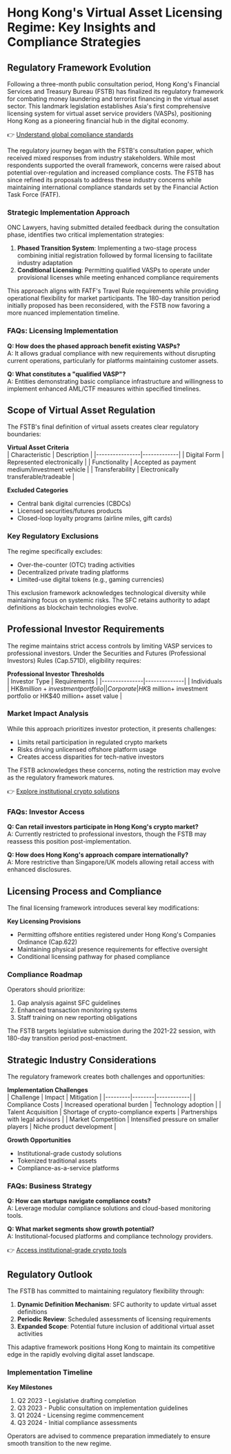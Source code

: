 # Hong Kong's Virtual Asset Licensing Regime: Key Insights and Compliance Strategies

## Regulatory Framework Evolution

Following a three-month public consultation period, Hong Kong's Financial Services and Treasury Bureau (FSTB) has finalized its regulatory framework for combating money laundering and terrorist financing in the virtual asset sector. This landmark legislation establishes Asia's first comprehensive licensing system for virtual asset service providers (VASPs), positioning Hong Kong as a pioneering financial hub in the digital economy.

👉 [Understand global compliance standards](https://bit.ly/okx-bonus)

The regulatory journey began with the FSTB's consultation paper, which received mixed responses from industry stakeholders. While most respondents supported the overall framework, concerns were raised about potential over-regulation and increased compliance costs. The FSTB has since refined its proposals to address these industry concerns while maintaining international compliance standards set by the Financial Action Task Force (FATF).

### Strategic Implementation Approach

ONC Lawyers, having submitted detailed feedback during the consultation phase, identifies two critical implementation strategies:

1. **Phased Transition System**: Implementing a two-stage process combining initial registration followed by formal licensing to facilitate industry adaptation
2. **Conditional Licensing**: Permitting qualified VASPs to operate under provisional licenses while meeting enhanced compliance requirements

This approach aligns with FATF's Travel Rule requirements while providing operational flexibility for market participants. The 180-day transition period initially proposed has been reconsidered, with the FSTB now favoring a more nuanced implementation timeline.

### FAQs: Licensing Implementation

**Q: How does the phased approach benefit existing VASPs?**  
A: It allows gradual compliance with new requirements without disrupting current operations, particularly for platforms maintaining customer assets.

**Q: What constitutes a "qualified VASP"?**  
A: Entities demonstrating basic compliance infrastructure and willingness to implement enhanced AML/CTF measures within specified timelines.

## Scope of Virtual Asset Regulation

The FSTB's final definition of virtual assets creates clear regulatory boundaries:

**Virtual Asset Criteria**  
| Characteristic | Description |
|----------------|-------------|
| Digital Form | Represented electronically |
| Functionality | Accepted as payment medium/investment vehicle |
| Transferability | Electronically transferable/tradeable |

**Excluded Categories**  
- Central bank digital currencies (CBDCs)  
- Licensed securities/futures products  
- Closed-loop loyalty programs (airline miles, gift cards)

### Key Regulatory Exclusions

The regime specifically excludes:
- Over-the-counter (OTC) trading activities
- Decentralized private trading platforms
- Limited-use digital tokens (e.g., gaming currencies)

This exclusion framework acknowledges technological diversity while maintaining focus on systemic risks. The SFC retains authority to adapt definitions as blockchain technologies evolve.

## Professional Investor Requirements

The regime maintains strict access controls by limiting VASP services to professional investors. Under the Securities and Futures (Professional Investors) Rules (Cap.571D), eligibility requires:

**Professional Investor Thresholds**  
| Investor Type | Requirements |
|---------------|--------------|
| Individuals | HK$8 million+ investment portfolio |
| Corporate | HK$8 million+ investment portfolio or HK$40 million+ asset value |

### Market Impact Analysis

While this approach prioritizes investor protection, it presents challenges:
- Limits retail participation in regulated crypto markets
- Risks driving unlicensed offshore platform usage
- Creates access disparities for tech-native investors

The FSTB acknowledges these concerns, noting the restriction may evolve as the regulatory framework matures.

👉 [Explore institutional crypto solutions](https://bit.ly/okx-bonus)

### FAQs: Investor Access

**Q: Can retail investors participate in Hong Kong's crypto market?**  
A: Currently restricted to professional investors, though the FSTB may reassess this position post-implementation.

**Q: How does Hong Kong's approach compare internationally?**  
A: More restrictive than Singapore/UK models allowing retail access with enhanced disclosures.

## Licensing Process and Compliance

The final licensing framework introduces several key modifications:

**Key Licensing Provisions**  
- Permitting offshore entities registered under Hong Kong's Companies Ordinance (Cap.622)  
- Maintaining physical presence requirements for effective oversight  
- Conditional licensing pathway for phased compliance

### Compliance Roadmap

Operators should prioritize:
1. Gap analysis against SFC guidelines
2. Enhanced transaction monitoring systems
3. Staff training on new reporting obligations

The FSTB targets legislative submission during the 2021-22 session, with 180-day transition period post-enactment.

## Strategic Industry Considerations

The regulatory framework creates both challenges and opportunities:

**Implementation Challenges**  
| Challenge | Impact | Mitigation |
|---------|--------|------------|
| Compliance Costs | Increased operational burden | Technology adoption |
| Talent Acquisition | Shortage of crypto-compliance experts | Partnerships with legal advisors |
| Market Competition | Intensified pressure on smaller players | Niche product development |

**Growth Opportunities**  
- Institutional-grade custody solutions  
- Tokenized traditional assets  
- Compliance-as-a-service platforms

### FAQs: Business Strategy

**Q: How can startups navigate compliance costs?**  
A: Leverage modular compliance solutions and cloud-based monitoring tools.

**Q: What market segments show growth potential?**  
A: Institutional-focused platforms and compliance technology providers.

👉 [Access institutional-grade crypto tools](https://bit.ly/okx-bonus)

## Regulatory Outlook

The FSTB has committed to maintaining regulatory flexibility through:

1. **Dynamic Definition Mechanism**: SFC authority to update virtual asset definitions
2. **Periodic Review**: Scheduled assessments of licensing requirements
3. **Expanded Scope**: Potential future inclusion of additional virtual asset activities

This adaptive framework positions Hong Kong to maintain its competitive edge in the rapidly evolving digital asset landscape.

### Implementation Timeline

**Key Milestones**  
1. Q2 2023 - Legislative drafting completion  
2. Q3 2023 - Public consultation on implementation guidelines  
3. Q1 2024 - Licensing regime commencement  
4. Q3 2024 - Initial compliance assessments

Operators are advised to commence preparation immediately to ensure smooth transition to the new regime.